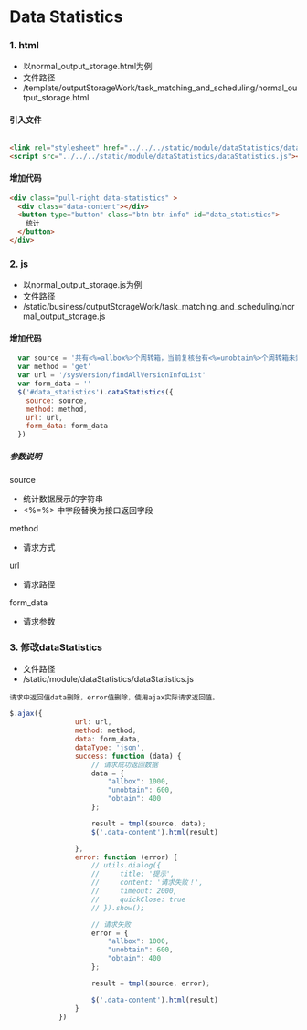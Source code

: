 # Data Statistics
### 1. html
* 以normal_output_storage.html为例
* 文件路径
* /template/outputStorageWork/task_matching_and_scheduling/normal_output_storage.html


#### 引入文件
```html

<link rel="stylesheet" href="../../../static/module/dataStatistics/dataStatistics.css">
<script src="../../../static/module/dataStatistics/dataStatistics.js"></script>

```

#### 增加代码
```html
<div class="pull-right data-statistics" >
  <div class="data-content"></div>
  <button type="button" class="btn btn-info" id="data_statistics">
    统计
  </button>
</div>

```

### 2. js
* 以normal_output_storage.js为例
* 文件路径
* /static/business/outputStorageWork/task_matching_and_scheduling/normal_output_storage.js


#### 增加代码
```js
  var source = '共有<%=allbox%>个周转箱，当前复核台有<%=unobtain%>个周转箱未索取，<%=obtain%>个周转箱已索取'
  var method = 'get'
  var url = '/sysVersion/findAllVersionInfoList'
  var form_data = ''
  $('#data_statistics').dataStatistics({
    source: source,
    method: method,
    url: url,
    form_data: form_data
  })

```
##### 参数说明

source
* 统计数据展示的字符串
* <%=%> 中字段替换为接口返回字段

method
* 请求方式

url
* 请求路径

form_data
* 请求参数

### 3. 修改dataStatistics

* 文件路径
* /static/module/dataStatistics/dataStatistics.js


```
请求中返回值data删除，error值删除，使用ajax实际请求返回值。
```
```js
$.ajax({
                url: url,
                method: method,
                data: form_data,
                dataType: 'json',
                success: function (data) {
                    // 请求成功返回数据
                    data = {
                        "allbox": 1000,
                        "unobtain": 600,
                        "obtain": 400
                    };

                    result = tmpl(source, data);
                    $('.data-content').html(result)

                },
                error: function (error) {
                    // utils.dialog({
                    //     title: '提示',
                    //     content: '请求失败！',
                    //     timeout: 2000,
                    //     quickClose: true
                    // }).show();

                    // 请求失败
                    error = {
                        "allbox": 1000,
                        "unobtain": 600,
                        "obtain": 400
                    };

                    result = tmpl(source, error);

                    $('.data-content').html(result)
                }
            })
```
